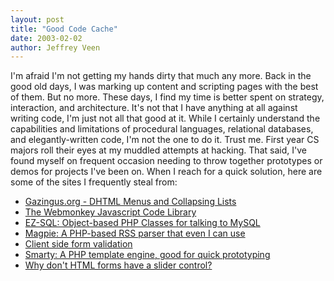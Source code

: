 ```yaml
--- 
layout: post
title: "Good Code Cache"
date: 2003-02-02
author: Jeffrey Veen
---
```

<p>I'm afraid I'm not getting my hands dirty that much any more. Back in the good old days, I was marking up content and scripting pages with the best of them. But no more. These days, I find my time is better spent on strategy, interaction, and architecture. It's not that I have anything at all against writing code, I'm just not all that good at it. While I certainly understand the capabilities and limitations of procedural languages, relational databases, and elegantly-written code, I'm not the one to do it. Trust me. First year CS majors roll their eyes at my muddled attempts at hacking. That said, I've found myself on frequent occasion needing to throw together prototypes or demos for projects I've been on. When I reach for a quick solution, here are some of the sites I frequently steal from:</p>

<ul><li><a href="http://www.gazingus.org/dhtml/?id=109">Gazingus.org - DHTML Menus and Collapsing Lists</a></li><li><a href="http://webmonkey.com/reference/javascript_code_library/">The Webmonkey Javascript Code Library</a></li><li><a href="http://php.justinvincent.com/">EZ-SQL: Object-based PHP Classes for talking to MySQL</a></li><li><a href="http://magpierss.sourceforge.net/">Magpie: A PHP-based RSS parser that even I can use</a></li><li><a href="http://www.oreillynet.com/pub/a/javascript/2001/08/10/form_valid.html">Client side form validation</a></li><li><a href="http://smarty.php.net/">Smarty: A PHP template engine, good for quick prototyping</a></li><li><a href="http://www.rci.rutgers.edu/~hofman/jsexp/explslider.html">Why don't HTML forms have a slider control?</a></li></ul>
&#8203;
